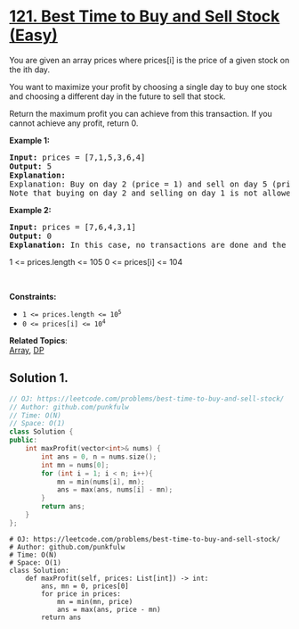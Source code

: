 # [121. Best Time to Buy and Sell Stock (Easy)](https://leetcode.com/problems/best-time-to-buy-and-sell-stock/)

<p>You are given an array prices where prices[i] is the price of a given stock on the ith day.</p>

<p>You want to maximize your profit by choosing a single day to buy one stock and choosing a different day in the future to sell that stock.</p>

<p>Return the maximum profit you can achieve from this transaction. If you cannot achieve any profit, return 0.</p>

<p><strong>Example 1:</strong></p>
<pre>
<strong>Input:</strong> prices = [7,1,5,3,6,4]
<strong>Output:</strong> 5
<strong>Explanation:</strong> 
Explanation: Buy on day 2 (price = 1) and sell on day 5 (price = 6), profit = 6-1 = 5.
Note that buying on day 2 and selling on day 1 is not allowed because you must buy before you sell.
</pre>

<p><strong>Example 2:</strong></p>
<pre>
<strong>Input:</strong> prices = [7,6,4,3,1]
<strong>Output:</strong> 0
<strong>Explanation:</strong> In this case, no transactions are done and the max profit = 0.
</pre>

1 <= prices.length <= 105
0 <= prices[i] <= 104


<p>&nbsp;</p>
<p><strong>Constraints:</strong></p>

<ul>
  <li><code>1 &lt;= prices.length &lt;= 10<sup>5</sup></code></li>
  <li><code>0 &lt;= prices[i] &lt;= 10<sup>4</sup></code></li>
</ul>



**Related Topics**:  
[Array](https://leetcode.com/tag/array/), [DP](https://leetcode.com/tag/dynamic-programming/)


## Solution 1.

```cpp
// OJ: https://leetcode.com/problems/best-time-to-buy-and-sell-stock/
// Author: github.com/punkfulw
// Time: O(N)
// Space: O(1)
class Solution {
public:
    int maxProfit(vector<int>& nums) {
        int ans = 0, n = nums.size();
        int mn = nums[0];
        for (int i = 1; i < n; i++){
            mn = min(nums[i], mn);
            ans = max(ans, nums[i] - mn);
        }
        return ans;
    }
};
```

```python3
# OJ: https://leetcode.com/problems/best-time-to-buy-and-sell-stock/
# Author: github.com/punkfulw
# Time: O(N)
# Space: O(1)
class Solution:
    def maxProfit(self, prices: List[int]) -> int:
        ans, mn = 0, prices[0]
        for price in prices:
            mn = min(mn, price)
            ans = max(ans, price - mn)
        return ans
        
```
